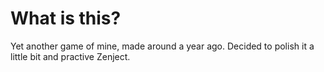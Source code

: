 # What is this?

Yet another game of mine, made around a year ago. Decided to polish it a little bit and practive Zenject.
